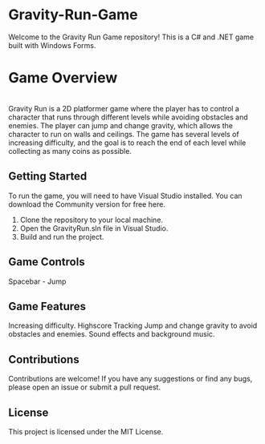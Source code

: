 # Gravity-Run-Game
Welcome to the Gravity Run Game repository! This is a C# and .NET game built with Windows Forms.

<h1>Game Overview</h1> <br>
Gravity Run is a 2D platformer game where the player has to control a character that runs through different levels while avoiding obstacles and enemies. The player can jump and change gravity, which allows the character to run on walls and ceilings. The game has several levels of increasing difficulty, and the goal is to reach the end of each level while collecting as many coins as possible.

<h2>Getting Started</h2>
To run the game, you will need to have Visual Studio installed. You can download the Community version for free here. <br>

1. Clone the repository to your local machine.
2. Open the GravityRun.sln file in Visual Studio.
3. Build and run the project.

<h2>Game Controls</h2>
Spacebar - Jump <br>

<h2>Game Features</h2>
Increasing difficulty.
Highscore Tracking
Jump and change gravity to avoid obstacles and enemies.
Sound effects and background music.

<h2>Contributions</h2>
Contributions are welcome! If you have any suggestions or find any bugs, please open an issue or submit a pull request.

<h2>License</h2>
This project is licensed under the MIT License.

